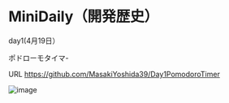 # MiniDaily（開発歴史）
  day1(4月19日）
  
  ポドローモタイマ- 
  
  URL https://github.com/MasakiYoshida39/Day1PomodoroTimer

  
![image](https://github.com/user-attachments/assets/724db85e-0f16-4160-ad82-5c2ba71e868f)



